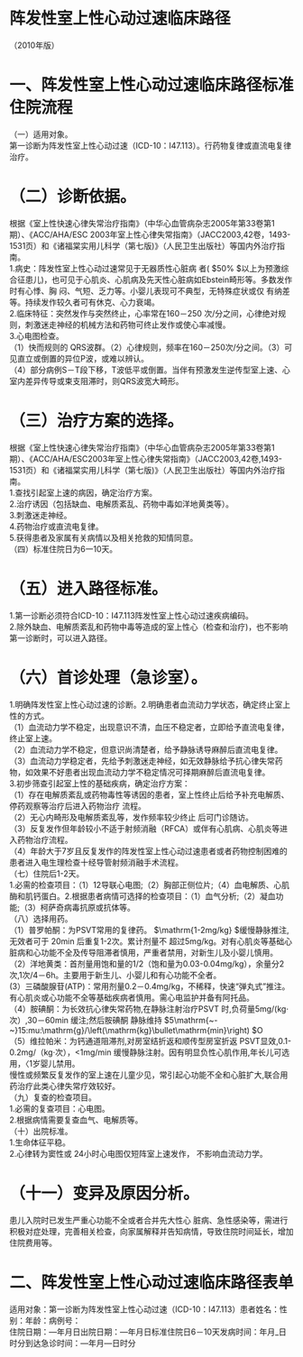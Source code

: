 # 阵发性室上性心动过速临床路径  
（2010年版）  
# 一、阵发性室上性心动过速临床路径标准住院流程  
（一）适用对象。  
第一诊断为阵发性室上性心动过速（ICD-10：I47.113）。行药物复律或直流电复律治疗。  
# （二）诊断依据。  
根据《室上性快速心律失常治疗指南》（中华心血管病杂志2005年第33卷第1期）、《ACC/AHA/ESC 2003年室上性心律失常指南》（JACC2003,42卷，1493-1531页）和《诸福棠实用儿科学（第七版)》（人民卫生出版社）等国内外治疗指南。  
1.病史：阵发性室上性心动过速常见于无器质性心脏病 者( $50\% $以上为预激综合征患儿)，也可见于心肌炎、心肌病及先天性心脏病如Ebstein畸形等。多数发作时有心悸、胸 闷、气短、乏力等。小婴儿表现可不典型，无特殊症状或仅 有纳差等。持续发作较久者可有休克、心力衰竭。  
2.临床特征：突然发作与突然终止，心率常在160－250 次/分之间，心律绝对规则，刺激迷走神经的机械方法和药物可终止发作或使心率减慢。  
3.心电图检查。  
（1）快而规则的 QRS波群。（2）心律规则，频率在160－250次/分之间。（3）可见直立或倒置的异位P波，或难以辨认。  
（4）部分病例S－T段下移，T波低平或倒置。当伴有预激发生逆传型室上速、心室内差异传导或束支阻滞时，则QRS波宽大畸形。  
# （三）治疗方案的选择。  
根据《室上性快速心律失常治疗指南》（中华心血管病杂志2005年第33卷第1期）、《ACC/AHA/ESC2003年室上性心律失常指南》（JACC2003,42卷,1493-1531页）和《诸福棠实用儿科学（第七版)》（人民卫生出版社）等国内外治疗指南。  
1.查找引起室上速的病因，确定治疗方案。  
2.治疗诱因（包括缺血、电解质紊乱、药物中毒如洋地黄类等）。  
3.刺激迷走神经。  
4.药物治疗或直流电复律。  
5.获得患者及家属有关病情以及相关抢救的知情同意。  
（四）标准住院日为6一10天。  
# （五）进入路径标准。  
1.第一诊断必须符合ICD-10：I47.113阵发性室上性心动过速疾病编码。  
2.除外缺血、电解质紊乱和药物中毒等造成的室上性心（检查和治疗)，也不影响第一诊断时，可以进入路径。  
# （六）首诊处理（急诊室）。  
1.明确阵发性室上性心动过速的诊断。2.明确患者血流动力学状态，确定终止室上性的方式。  
（1）血流动力学不稳定，出现意识不清，血压不稳定者，立即给予直流电复律，终止室上速。  
（2）血流动力学不稳定，但意识尚清楚者，给予静脉诱导麻醉后直流电复律。  
（3）血流动力学稳定者，先给予刺激迷走神经，如无效静脉给予抗心律失常药物，如效果不好患者出现血流动力学不稳定情况可择期麻醉后直流电复律。  
3.初步筛查引起室上性的基础疾病，确定治疗方案：  
（1）存在电解质紊乱或药物毒性等诱因的患者，室上性终止后给予补充电解质、停药观察等治疗后进入药物治疗 流程。  
（2）无心内畸形及电解质紊乱等，发作频率较少终止 后可门诊随访。  
（3）反复发作但年龄较小不适于射频消融（RFCA）或伴有心肌病、心肌炎等进入药物治疗流程。  
（4）年龄大于7岁且反复发作的阵发性室上性心动过速患者或者药物控制困难的患者进入电生理检查十经导管射频消融手术流程。  
（七）住院后1-2天。  
1.必需的检查项目：（1）12导联心电图;（2）胸部正侧位片;（4）血电解质、心肌酶和肌钙蛋白。2.根据患者病情可选择的检查项目：（1）血气分析;（2）凝血功能;（3）柯萨奇病毒抗原或抗体等。  
（八）选择用药。  
（1）普罗帕酮：为PSVT常用的复律药。 $\mathrm{1-2mg/kg} $缓慢静脉推注,无效者可于 20min 后重复1-2次。累计剂量不 超过5mg/kg。对有心肌炎等基础心脏病和心功能不全及传导阻滞者慎用，严重者禁用，对新生儿及小婴儿慎用。  
（2）洋地黄类：首剂量用饱和量的1/2（饱和量为0.03-0.04mg/kg），余量分2次,1次/4－6h。主要用于新生儿、小婴儿和有心功能不全者。  
(3）三磷酸腺苷(ATP)：常用剂量0.2－0.4mg/kg，不稀释，快速“弹丸式”推注。有心肌炎或心功能不全等基础疾病者慎用。需心电监护并备有阿托品。  
（4）胺碘酮：为长效抗心律失常药物,在静脉注射治疗PSVT 时,负荷量5mg/(kg·次）,30－60min 缓注;然后胺碘酮 静脉维持 $5\mathrm{~-~}15\:mu\:\mathrm{g}/\left(\mathrm{kg}\bullet\mathrm{min}\right) $O  
（5）维拉帕米：为钙通道阻滞剂,对房室结折返和顺传型房室折返 PSVT显效,0.1-0.2mg/（kg·次），<1mg/min 缓慢静脉注射。因有明显负性心肌作用,年长儿可选用，〈1岁婴儿禁用。  
慢性或频繁反复发作的室上速在儿童少见，常引起心功能不全和心脏扩大,联合用药治疗此类心律失常疗效较好。  
（九）复查的检查项目。  
1.必需的复查项目：心电图。  
2.根据病情需要复查血气、电解质等。  
（十）出院标准。  
1.生命体征平稳。  
2.心律转为窦性或 24小时心电图仅短阵室上速发作， 不影响血流动力学。  
# （十一）变异及原因分析。  
患儿入院时已发生严重心功能不全或者合并先大性心 脏病、急性感染等，需进行积极对症处理，完善相关检查，向家属解释并告知病情，导致住院时间延长，增加住院费用等。  
# 二、阵发性室上性心动过速临床路径表单  
适用对象：第一诊断为阵发性室上性心动过速（ICD-10：I47.113）患者姓名：性别：年龄：病例号：  
住院日期：—年月日出院日期：—年月日标准住院日6－10天发病时间：年月_日时分到达急诊时间：—年月—日时分  
